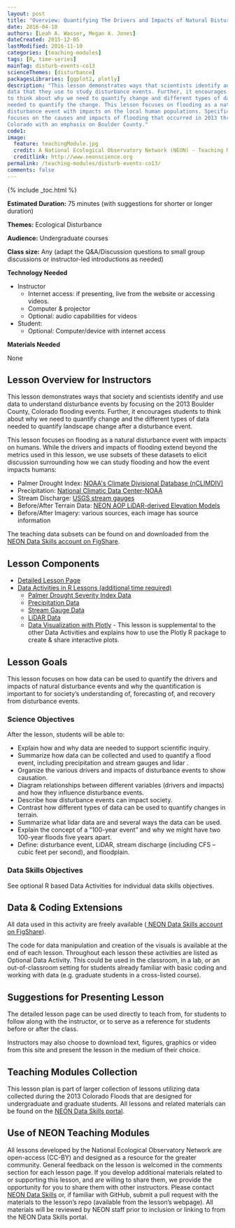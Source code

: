 ```yaml
---
layout: post
title: "Overview: Quantifying The Drivers and Impacts of Natural Disturbance Events – The 2013 Colorado Floods"
date: 2016-04-10
authors: [Leah A. Wasser, Megan A. Jones]
dateCreated: 2015-12-05
lastModified: 2016-11-10
categories: [teaching-modules]
tags: [R, time-series]
mainTag: disturb-events-co13
scienceThemes: [disturbance]
packagesLibraries: [ggplot2, plotly]
description: "This lesson demonstrates ways that scientists identify and use 
data that they use to study disturbance events. Further, it encourages students 
to think about why we need to quantify change and different types of data 
needed to quantify the change. This lesson focuses on flooding as a natural 
disturbance event with impacts on the local human populations. Specifically, it 
focuses on the causes and impacts of flooding that occurred in 2013 throughout 
Colorado with an emphasis on Boulder County." 
code1:
image:
  feature: teachingModule.jpg
  credit: A National Ecological Observatory Network (NEON) - Teaching Module
  creditlink: http://www.neonscience.org
permalink: /teaching-modules/disturb-events-co13/
comments: false
---
```


{% include _toc.html %}



**Estimated Duration:** 75 minutes (with suggestions for shorter or longer duration)

**Themes:** Ecological Disturbance

**Audience:** Undergraduate courses

**Class size:** Any (adapt the Q&A/Discussion questions to small group
discussions or instructor-led introductions as needed)

**Technology Needed**

* Instructor
    + Internet access: if presenting, live from the website or accessing videos.
    + Computer & projector
    + Optional: audio capabilities for videos
* Student:
    + Optional: Computer/device with internet access 

**Materials Needed**

None


## Lesson Overview for Instructors 
This lesson demonstrates ways that society and scientists identify and use data 
to understand disturbance events by focusing on the 2013 Boulder County, Colorado
flooding events. Further, it encourages students to think about 
why we need to quantify change and the different types of data needed to quantify 
landscape change after a disturbance event. 

This lesson focuses on flooding as a natural disturbance event with impacts on 
humans. While the drivers and impacts of flooding extend beyond the metrics used
in this lesson, we use subsets of these datasets to elicit discussion 
surrounding how we can study flooding and how the event impacts humans: 

* Palmer Drought Index: <a href="http://www7.ncdc.noaa.gov/CDO/CDODivisionalSelect.jsp" target="_blank"> NOAA's Climate Divisional Database (nCLIMDIV)</a>
* Precipitation: <a href="http://www.ncdc.noaa.gov/cdo-web/search" target="_blank"> National Climatic Data Center-NOAA </a>
* Stream Discharge: <a href="http://waterdata.usgs.gov/nwis" target="_blank"> USGS stream gauges </a>
* Before/After Terrain Data: <a href="http://www.neonscience.org/science-design/collection-methods/airborne-remote-sensing" target="_blank"> NEON AOP LiDAR-derived Elevation Models </a>
* Before/After Imagery: various sources, each image has source information 

The teaching data subsets can be found on and downloaded from the 
<a href="https://figshare.com/s/dc58120c46959d4116c3" target="_blank">
NEON Data Skills account on FigShare</a>. 


## Lesson Components

* <a href="{{ site.baseurl}}/teaching-modules/disturb-events-co13/detailed-lesson" target="_blank"> Detailed Lesson Page
* Data Activities in R Lessons (additional time required)
    + <a href="{{ site.baseurl }}/R/nCLIMDIV-Palmer-Drought-Data-R" target="_blank"> Palmer Drought Severity Index Data </a>
    +  <a href="{{ site.baseurl }}/R/COOP-precip-data-R" target="_blank">Precipitation Data</a>
    + <a href="{{ site.baseurl }}/R/USGS-Stream-Discharge-Data-R" target="_blank"> Stream Gauge Data</a> 
    + <a href="{{ site.baseurl }}/R/NEON-lidar-flood-CO13" target="_blank"> LiDAR Data</a>
    + <a href="{{ site.baseurl }}/R/Plotly" target="_blank"> Data Visualization with Plotly</a> - 
    This lesson is supplemental to the other Data Activities and explains how to use the Plotly R package to create & share interactive plots.


## Lesson Goals 
This lesson focuses on how data can be used to quantify the drivers and impacts
of natural disturbance events and why the quantification is important to for
society’s understanding of, forecasting of, and recovery from disturbance events. 

### Science Objectives
After the lesson, students will be able to: 

* Explain how and why data are needed to support scientific inquiry.
* Summarize how data can be collected and used to quantify a flood event, 
including precipitation and stream gauges and lidar .
* Organize the various drivers and impacts of disturbance events to show 
causation. 
* Diagram relationships between different variables (drivers and impacts) and 
how they influence disturbance events.
* Describe how disturbance events can impact society. 
* Contrast how different types of data can be used to quantify changes in terrain. 
* Summarize what lidar data are and several ways the data can be used.
* Explain the concept of a “100-year event” and why we might have two 100-year floods five years apart.
* Define: disturbance event, LiDAR, stream discharge (including CFS – cubic feet per second), and floodplain. 

### Data Skills Objectives
See optional R based Data Activities for individual data skills objectives.

## Data & Coding Extensions
All data used in this activity are freely available (<a href="https://figshare.com/s/dc58120c46959d4116c3" target="_blank">
NEON Data Skills account on FigShare</a>). 

The code for data manipulation and creation of the visuals is available at the 
end of each lesson. Throughout each lesson these activities are listed as 
Optional Data Activity. This could be used in the classroom, in a lab, or an 
out-of-classroom setting for students already familiar with basic coding and 
working with data (e.g. graduate students in a cross-listed course). 

## Suggestions for Presenting Lesson
The detailed lesson page can be used directly to teach from, for students to 
follow along with the instructor, or to serve as a reference for students before 
or after the class. 

Instructors may also choose to download text, figures, graphics or video from 
this site and present the lesson in the medium of their choice. 

## Teaching Modules Collection
This lesson plan is part of larger collection of lessons utilizing data 
collected during the 2013 Colorado Floods that are designed for undergraduate 
and graduate students. All lessons and related materials can be found on the 
<a href="http://www.neondataskills.org/" target="_blank"> NEON Data Skills portal</a>.

## Use of NEON Teaching Modules 
All lessons developed by the National Ecological Observatory Network are 
open-access (CC-BY) and designed as a resource for the greater community. 
General feedback on the lesson is welcomed in the comments section <Link> for 
each lesson page. If you develop additional materials related to or supporting 
this lesson, and are willing to share them, we provide the opportunity for you 
to share them with other instructors. Please contact
<a href="mailto:neondataskills@BattelleEcology.org?subject=Comment%20RE%3A%20Teaching%20Module">NEON Data Skills</a> 
or, if familiar with GitHub, submit a pull request with the materials to the 
lesson’s repo (available from the lesson’s webpage). All materials will be
reviewed by NEON staff prior to inclusion or linking to from the NEON Data 
Skills portal. 
